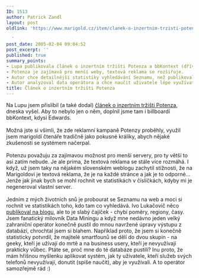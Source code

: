 ```yaml
---
ID: 1513
author: Patrick Zandl
layout: post
oldlink: 'https://www.marigold.cz/item/clanek-o-inzertnim-trzisti-potenza

  '
post_date: 2005-02-04 09:04:52
post_excerpt: ''
published: true
summary_points:
- Lupa publikovala článek o inzertním tržišti Potenza a bbKontext (dříve Edwards).
- Potenza je zajímavá pro menší weby, textová reklama se rozšiřuje.
- Autor chce detailnější statistiky vyhledávání Seznamu, než publikoval Lukačovič.
- Autor analyzoval data operátora a chce naučit uživatele lépe využívat smartphony.
title: Článek o inzertním tržišti Potenza
---
```


<p>Na Lupu jsem přislíbil (a také dodal) <a href="http://www.lupa.cz/clanek.php3?show=3933" >článek o inzertním tržišti Potenza</a>, dneska vyšel. Aby to nebylo jen o něm, doplnil jsme tam i billboardí bbKontext, kdysi Edwards. <br />
<br />
Možná jste si všimli, že zde reklamní kampaně Potenzy proběhly, využil
jsem marigoldí čtenáře tradičně jako pokusné králíky, abych nějaké
zkušenosti se systémem načerpal. <br />
<br />
Potenzu považuju za zajímavou možnost pro menší servery, pro ty větší
to asi zatím nebude. Je ale prima, že textová reklama se stále více
rozmáhá. I když, už jsem taky na nějakém slovenském weblogu zachytil
stížnosti, že na Marigoldovi je textová reklama, že je na každé stránce
a jak je to odporné... Jenže jak jinak bych se mohl rochnit ve
statistikách v číslíčkách, kdyby mi je negeneroval vlastní server.<br />
<br />
Jedním z mých životních snů je probourat se Seznamu na web a moci si
rochnit ve statistikách toho, kdo tam co vyhledává. Ivo Lukačovič něco <a href="http://www.seznam.cz/topwords2004.html">publikoval na blogu</a>,
ale to je slabý čajíček - chybí poměry, regiony, časy. Jsem fanatický
milovník Data Miningu a když mne nedávno jeden velký zahraniční
operátor konečně pustil do mnou navržené úpravy výstupu z databází,
chrochtal jsem si blahem. Například proto, že jsem si konečně
statisticky potvrdil, že majitelé smartfounů se dělí do dvou skupin -
na geeky, kteří je užívají do mrtě a na business usery, kteří je
nevyužívají prakticky vůbec. Ptáte se, proč mne do té databáze pustili?
Inu proto, že mám hříšnou myšlenku aplikovat systém, jak ty uživatele,
kteří služeb svých telefonů nevyužívají, donutit (spíše naučit), aby je
využívali. A to operátor samozřejmě rád :)</p>